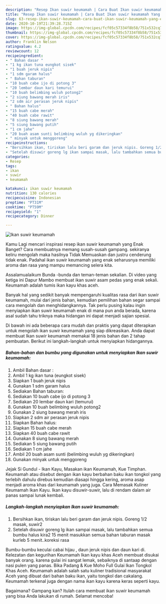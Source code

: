 ```yaml
---
description: "Resep Ikan suwir keumamah | Cara Buat Ikan suwir keumamah Yang Enak dan Simpel"
title: "Resep Ikan suwir keumamah | Cara Buat Ikan suwir keumamah Yang Enak dan Simpel"
slug: 63-resep-ikan-suwir-keumamah-cara-buat-ikan-suwir-keumamah-yang-enak-dan-simpel
date: 2020-10-19T21:39:28.715Z
image: https://img-global.cpcdn.com/recipes/fcf05c57334f8b58/751x532cq70/ikan-suwir-keumamah-foto-resep-utama.jpg
thumbnail: https://img-global.cpcdn.com/recipes/fcf05c57334f8b58/751x532cq70/ikan-suwir-keumamah-foto-resep-utama.jpg
cover: https://img-global.cpcdn.com/recipes/fcf05c57334f8b58/751x532cq70/ikan-suwir-keumamah-foto-resep-utama.jpg
author: Franklin Nelson
ratingvalue: 4.2
reviewcount: 12
recipeingredient:
- " Bahan dasar "
- "1 kg ikan tuna eungkot sisek"
- "1 buah jeruk nipis"
- "1 sdm garam halus"
- " Bahan taburan"
- "10 buah cabe ijo di potong 3"
- "20 lembar daun kari temurui"
- "10 buah belimbing wuluh potong2"
- "2 siung bawang merah iris"
- "2 sdm air perasan jeruk nipis"
- " Bahan halus"
- "15 buah cabe merah"
- "40 buah cabe rawit"
- "8 siung bawang merah"
- "5 siung bawang putih"
- "1 cm jahe"
- "20 buah asam sunti belimbing wuluh yg dikeringkan"
- " minyak untuk menggoreng"
recipeinstructions:
- "Bersihkan ikan, tiriskan lalu beri garam dan jeruk nipis. Goreng 1/2 masak, suwir2"
- "Setelah disuwir goreng lg ikan sampai masak, lalu tambahkan semua bumbu halus kira2 15 menit masukkan semua bahan taburan masak kurleb 5 menit..koreksi rasa"
categories:
- Resep
tags:
- ikan
- suwir
- keumamah

katakunci: ikan suwir keumamah 
nutrition: 130 calories
recipecuisine: Indonesian
preptime: "PT31M"
cooktime: "PT59M"
recipeyield: "1"
recipecategory: Dinner

---
```



![Ikan suwir keumamah](https://img-global.cpcdn.com/recipes/fcf05c57334f8b58/751x532cq70/ikan-suwir-keumamah-foto-resep-utama.jpg)

Kamu Lagi mencari inspirasi resep ikan suwir keumamah yang Enak Banget? Cara membuatnya memang susah-susah gampang. sekiranya keliru mengolah maka hasilnya Tidak Memuaskan dan justru cenderung tidak enak. Padahal ikan suwir keumamah yang enak seharusnya memiliki aroma dan rasa yang mampu memancing selera kita.

Assalamualaikum Bunda -bunda dan teman-teman sekalian. Di video yang ketiga ini Dapur Mambo membuat ikan suwir asam pedas yang enak sekali. Keumamah adalah tumis ikan kayu khas aceh.

Banyak hal yang sedikit banyak mempengaruhi kualitas rasa dari ikan suwir keumamah, mulai dari jenis bahan, kemudian pemilihan bahan segar sampai cara mengolah dan menghidangkannya. Tak perlu pusing kalau ingin menyiapkan ikan suwir keumamah enak di mana pun anda berada, karena asal sudah tahu triknya maka hidangan ini dapat menjadi sajian spesial.


Di bawah ini ada beberapa cara mudah dan praktis yang dapat diterapkan untuk mengolah ikan suwir keumamah yang siap dikreasikan. Anda dapat membuat Ikan suwir keumamah memakai 18 jenis bahan dan 2 tahap pembuatan. Berikut ini langkah-langkah untuk menyiapkan hidangannya.

<!--inarticleads1-->

##### Bahan-bahan dan bumbu yang digunakan untuk menyiapkan Ikan suwir keumamah:

1. Ambil  Bahan dasar :
1. Ambil 1 kg ikan tuna (eungkot sisek)
1. Siapkan 1 buah jeruk nipis
1. Gunakan 1 sdm garam halus
1. Sediakan  Bahan taburan:
1. Sediakan 10 buah cabe ijo di potong 3
1. Sediakan 20 lembar daun kari (temurui)
1. Gunakan 10 buah belimbing wuluh potong2
1. Gunakan 2 siung bawang merah iris
1. Siapkan 2 sdm air perasan jeruk nipis
1. Siapkan  Bahan halus:
1. Siapkan 15 buah cabe merah
1. Siapkan 40 buah cabe rawit
1. Gunakan 8 siung bawang merah
1. Sediakan 5 siung bawang putih
1. Sediakan 1 cm jahe
1. Ambil 20 buah asam sunti (belimbing wuluh yg dikeringkan)
1. Gunakan  minyak untuk menggoreng


Jejak Si Gundul - Ikan Kayu, Masakan ikan Keumamah, Kue Timphan. Keumamah atau disebut dengan ikan kayu berbahan baku ikan tongkol yang terlebih dahulu direbus kemudian diasapi hingga kering, aroma asap menjadi aroma khas dari keumamah yang juga. Cara Memasak Kuliner Keumamah Ikan Kayu. Ikan kayu disuwir-suwir, lalu di rendam dalam air panas sampai lunak kembali. 

<!--inarticleads2-->

##### Langkah-langkah menyiapkan Ikan suwir keumamah:

1. Bersihkan ikan, tiriskan lalu beri garam dan jeruk nipis. Goreng 1/2 masak, suwir2
1. Setelah disuwir goreng lg ikan sampai masak, lalu tambahkan semua bumbu halus kira2 15 menit masukkan semua bahan taburan masak kurleb 5 menit..koreksi rasa


Bumbu-bumbu keculai cabai hijau , daun jeruk nipis dan daun kari di. Kelezatan dan kegurihan Keumamah Ikan kayu khas Aceh membuat disukai banyak orang. karena gulai ini sangat lemak, sebaiknya di santaap dengan nasi pulen yang panas. Bika Padang &amp; Kue Moho Full Gulai Ikan Tongkol Khas Aceh. Keumamah adalah salah satu kuliner tradisional masyarakat Aceh yang dibuat dari bahan baku ikan, yaitu tongkol dan cakalang. Keumamah terkenal juga dengan nama ikan kayu karena keras seperti kayu. 

Bagaimana? Gampang kan? Itulah cara membuat ikan suwir keumamah yang bisa Anda lakukan di rumah. Selamat mencoba!
